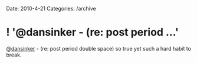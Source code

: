 Date: 2010-4-21
Categories: /archive

# ! '@dansinker - (re: post period ...'

@<a href="http://twitter.com/dansinker" class="aktt_username">dansinker</a> - (re: post period double space) so true yet such a hard habit to break.

